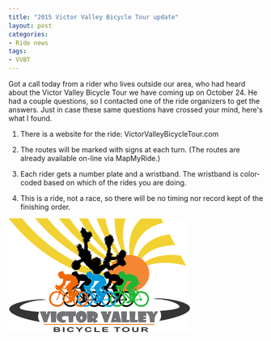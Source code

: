 ```yaml
---
title: "2015 Victor Valley Bicycle Tour update"
layout: post
categories:
- Ride news
tags:
- VVBT
---
```


Got a call today from a rider who lives outside our area, who had heard about the Victor Valley Bicycle Tour we have coming up on October 24. He had a couple questions, so I contacted one of the ride organizers to get the answers. Just in case these same questions have crossed your mind, here's what I found.

1. There is a website for the ride: VictorValleyBicycleTour.com

2. The routes will be marked with signs at each turn. (The routes are already available on-line via MapMyRide.)

3. Each rider gets a number plate and a wristband. The wristband is color-coded based on which of the rides you are doing.

4. This is a ride, not a race, so there will be no timing nor record kept of the finishing order.

![VVBT](/assets/img/2015/04/vvbt15.png)
